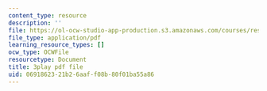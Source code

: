 ```yaml
---
content_type: resource
description: ''
file: https://ol-ocw-studio-app-production.s3.amazonaws.com/courses/res-18-006-calculus-revisited-single-variable-calculus-fall-2010/0691862321b26aaff08b80f01ba55a86_2f8CoFvB8uk.pdf
file_type: application/pdf
learning_resource_types: []
ocw_type: OCWFile
resourcetype: Document
title: 3play pdf file
uid: 06918623-21b2-6aaf-f08b-80f01ba55a86
---
```

